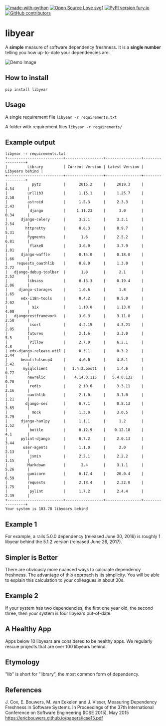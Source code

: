[![made-with-python](https://img.shields.io/badge/Made%20with-Python-1f425f.svg)](https://www.python.org/)
[![Open Source Love svg1](https://badges.frapsoft.com/os/v1/open-source.svg?v=103)](https://github.com/nasirhjafri/libyear/)
[![PyPI version fury.io](https://badge.fury.io/py/libyear.svg)](https://pypi.python.org/pypi/libyear/)
[![GitHub contributors](https://img.shields.io/github/contributors/nasirhjafri/libyear.svg)](https://GitHub.com/nasirhjafri/libyear/graphs/contributors/)


# libyear 

A **simple** measure of software dependency freshness. It is a **single number** telling you how up-to-date your dependencies are.

![Demo Image](./docs/demo.png)

## How to install
`pip install libyear`


## Usage
A single requirement file
`libyear -r requirements.txt`

A folder with requirement files
`libyear -r requirements/`

## Example output
```
libyear -r requirements.txt 
+-------------------------+-----------------+----------------+-----------------+
|         Library         | Current Version | Latest Version | Libyears behind |
+-------------------------+-----------------+----------------+-----------------+
|           pytz          |      2015.2     |     2019.3     |       4.54      |
|         urllib3         |      1.15.1     |     1.25.7     |       3.58      |
|         astroid         |      1.5.3      |     2.3.3      |       2.43      |
|          django         |     1.11.23     |      3.0       |       0.34      |
|      django-celery      |      3.2.1      |     3.3.1      |       2.54      |
|        httpretty        |      0.8.3      |     0.9.7      |       5.31      |
|         Pygments        |       1.6       |     2.5.2      |       6.81      |
|          flake8         |      3.6.0      |     3.7.9      |       1.01      |
|      django-waffle      |      0.14.0     |     0.18.0     |       1.66      |
|    requests_oauthlib    |      0.8.0      |     1.3.0      |       2.72      |
|   django-debug-toolbar  |       1.8       |      2.1       |       2.52      |
|         libsass         |      0.13.3     |     0.19.4     |       2.06      |
|     django-storages     |      1.6.6      |      1.8       |       1.65      |
|      edx-i18n-tools     |      0.4.2      |     0.5.0      |       2.02      |
|           six           |      1.10.0     |     1.13.0     |       4.08      |
|   djangorestframework   |      3.6.3      |     3.11.0     |       2.58      |
|          isort          |      4.2.15     |     4.3.21     |       2.05      |
|         futures         |      2.1.6      |     3.3.0      |       5.5       |
|          Pillow         |      2.7.0      |     6.2.1      |       4.8       |
| edx-django-release-util |      0.3.1      |     0.3.2      |       2.44      |
|      beautifulsoup4     |      4.6.0      |     4.8.1      |       2.42      |
|       mysqlclient       |   1.4.2.post1   |     1.4.6      |       0.77      |
|         newrelic        |    4.14.0.115   |   5.4.0.132    |       0.78      |
|          redis          |      2.10.6     |     3.3.11     |       2.16      |
|         oauthlib        |      2.1.0      |     3.1.0      |       1.21      |
|        django-ses       |      0.7.1      |     0.8.13     |       3.65      |
|           mock          |      1.3.0      |     3.0.5      |       3.79      |
|      django-hamlpy      |      1.1.1      |      1.2       |       1.52      |
|          bottle         |      0.12.9     |    0.12.18     |       4.1       |
|      pylint-django      |      0.7.2      |     2.0.13     |       3.44      |
|       user-agents       |      1.1.0      |      2.0       |       2.13      |
|          jsmin          |      2.2.1      |     2.2.2      |       1.15      |
|         Markdown        |       2.4       |     3.1.1      |       5.26      |
|         gunicorn        |      0.17.4     |     20.0.4     |       6.59      |
|         requests        |      2.18.4     |     2.22.0     |       1.75      |
|          pylint         |      1.7.2      |     2.4.4      |       2.39      |
+-------------------------+-----------------+----------------+-----------------+
Your system is 103.78 libyears behind
```

## Example 1
For example, a rails 5.0.0 dependency (released June 30, 2016) is roughly 1 libyear behind the 5.1.2 version (released June 26, 2017).

## Simpler is Better
There are obviously more nuanced ways to calculate dependency freshness. The advantage of this approach is its simplicity. You will be able to explain this calculation to your colleagues in about 30s.

## Example 2
If your system has two dependencies, the first one year old, the second three, then your system is four libyears out-of-date.

## A Healthy App
Apps below 10 libyears are considered to be healthy apps. We regularly rescue projects that are over 100 libyears behind.

## Etymology
"lib" is short for "library", the most common form of dependency.

## References
J. Cox, E. Bouwers, M. van Eekelen and J. Visser, Measuring Dependency Freshness in Software Systems. In Proceedings of the 37th International Conference on Software Engineering (ICSE 2015), May 2015 https://ericbouwers.github.io/papers/icse15.pdf
